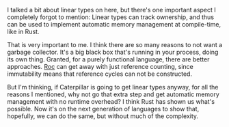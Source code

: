 I talked a bit about linear types on here, but there's one important aspect I
completely forgot to mention: Linear types can track ownership, and thus can be
used to implement automatic memory management at compile-time, like in Rust.

That is very important to me. I think there are so many reasons to not want a
garbage collector. It's a big black box that's running in your process, doing
its own thing. Granted, for a purely functional language, there are better
approaches. [Roc] can get away with just reference counting, since immutability
means that reference cycles can not be constructed.

But I'm thinking, if Caterpillar is going to get linear types anyway, for all
the reasons I mentioned, why not go that extra step and get automatic memory
management with no runtime overhead? I think Rust has shown us what's possible.
Now it's on the next generation of languages to show that, hopefully, we can do
the same, but without much of the complexity.

[Roc]: https://www.roc-lang.org/
